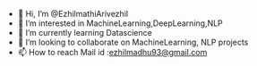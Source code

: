 - 👋 Hi, I’m @EzhilmathiArivezhil
- 👀 I’m interested in MachineLearning,DeepLearning,NLP
- 🌱 I’m currently learning Datascience 
- 💞️ I’m looking to collaborate on MachineLearning, NLP projects
- 📫 How to reach 
         Mail id :ezhilmadhu93@gmail.com 

